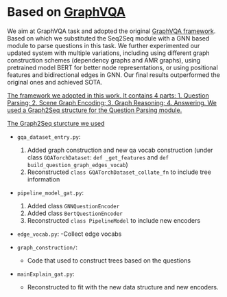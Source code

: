 # Based on [GraphVQA](https://github.com/codexxxl/GraphVQA)


We aim
at GraphVQA task and adopted the original
[GraphVQA framework](https://github.com/codexxxl/GraphVQA). Based on which we
substituted the Seq2Seq module with a GNN
based module to parse questions in this task.
We further experimented our updated system
with multiple variations, including using different graph construction schemes (dependency
graphs and AMR graphs), using pretrained
model BERT for better node representations,
or using positional features and bidirectional
edges in GNN. Our final results outperformed
the original ones and achieved SOTA.

[The framework we adopted in this work. It contains 4 parts: 1. Question Parsing; 2. Scene Graph Encoding; 3. Graph Reasoning; 4. Answering. We used a Graph2Seq structure for the Question Parsing module.](https://github.com/RealNicolasBourbaki/GraphVQA/blob/master/pics/graphVQA_framework.png)

[The Graph2Seq sturcture we used](https://github.com/RealNicolasBourbaki/GraphVQA/blob/master/pics/g2s.JPG)

* ```gqa_dataset_entry.py```: 
	1. Added graph construction and new qa vocab construction (under class ```GQATorchDataset```: ```def _get_features``` and ```def build_question_graph_edges_vocab```)
	2. Reconstructed ```class GQATorchDataset_collate_fn``` to include tree information

* ```pipeline_model_gat.py```:
	1. Added class ```GNNQuestionEncoder```
	2. Added class ```BertQuestionEncoder```
	3. Reconstructed ```class PipelineModel``` to include new encoders

* ```edge_vocab.py```: 
	-Collect edge vocabs

* ```graph_construction/```:
	- Code that used to construct trees based on the questions

* ```mainExplain_gat.py```:
	- Reconstructed to fit with the new data structure and new encoders.
